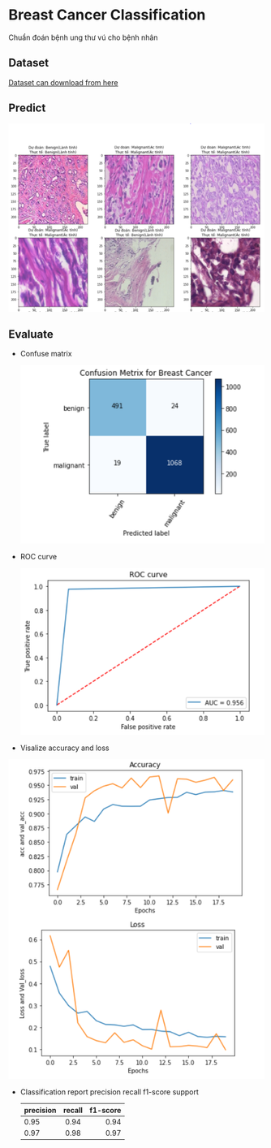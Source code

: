 # Breast Cancer Classification
Chuẩn đoán bệnh ung thư vú cho bệnh nhân
## Dataset
[Dataset can download from here](https://web.inf.ufpr.br/vri/databases/breast-cancer-histopathological-database-breakhis/)
## Predict
![alt text](https://github.com/hDn24/Breast_Cancer_Classification/blob/master/prediction.PNG)
## Evaluate
- Confuse matrix

  ![alt text](https://github.com/hDn24/Breast_Cancer_Classification/blob/master/Confuse_matrix.PNG)
  
- ROC curve

  ![alt text](https://github.com/hDn24/Breast_Cancer_Classification/blob/master/ROC.PNG)
  
 - Visalize accuracy and loss
 
  ![alt text](https://github.com/hDn24/Breast_Cancer_Classification/blob/master/accuracy_loss.PNG)
  
- Classification report
precision    recall  f1-score   support

  |   precision  |   recall   | f1-score  |
  | -------------|:---------:| ----------:|
  | 0.95         | 0.94      |   0.94     |
  |  0.97        | 0.98      |   0.97     |
